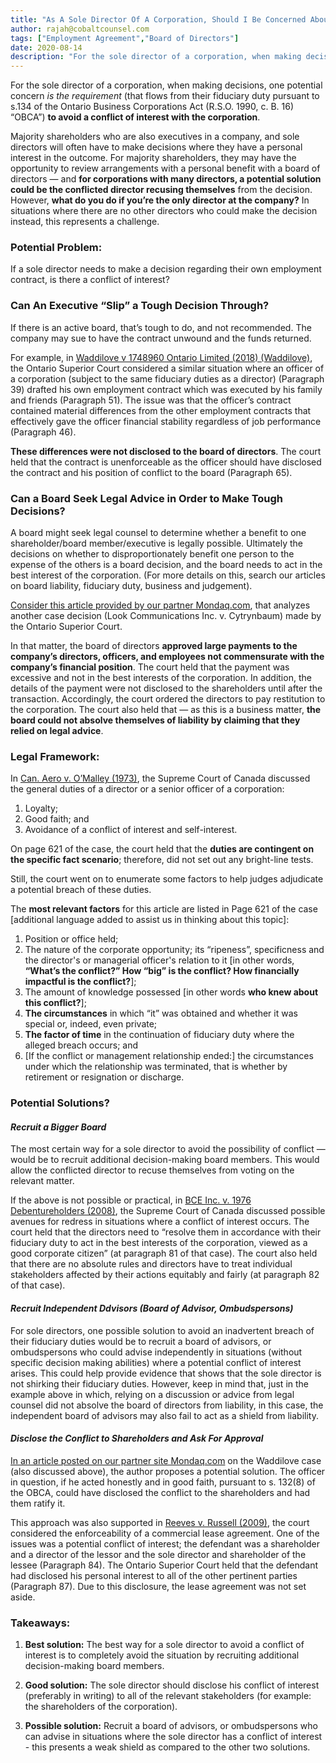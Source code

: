 ```yaml
---
title: "As A Sole Director Of A Corporation, Should I Be Concerned About Making Decisions That I May Personally Benefit From?"
author: rajah@cobaltcounsel.com
tags: ["Employment Agreement","Board of Directors"]
date: 2020-08-14
description: "For the sole director of a corporation, when making decisions, one potential concern is the requirement (that flows from their fiduciary duty pursuant to s.134 of the Ontario Business Corporations Act (R.S.O. 1990, c. B. 16) “OBCA”) to avoid a conflict of interest with the corporation."
---
```


For the sole director of a corporation, when making decisions, one potential concern *is the requirement* (that flows from their fiduciary duty pursuant to s.134 of the Ontario Business Corporations Act (R.S.O. 1990, c. B. 16) “OBCA”) **to avoid a conflict of interest with the corporation**. 

Majority shareholders who are also executives in a company, and sole directors will often have to make decisions where they have a personal interest in the outcome.  For majority shareholders, they may have the opportunity to review arrangements with a personal benefit with a board of directors — and **for corporations with many directors, a potential solution could be the conflicted director recusing themselves** from the decision. However, **what do you do if you’re the only director at the company?** In situations where there are no other directors who could make the decision instead, this represents a challenge. 

### Potential Problem:

If a sole director needs to make a decision regarding their own employment contract, is there a conflict of interest?

### Can An Executive “Slip” a Tough Decision Through?

If there is an active board, that’s tough to do, and not recommended.  The company may sue to have the contract unwound and the funds returned.

For example, in [Waddilove v 1748960 Ontario Limited (2018) (Waddilove)](https://www.canlii.org/en/on/onsc/doc/2018/2018onsc448/2018onsc448.html?autocompleteStr=Waddilove&autocompletePos=1), the Ontario Superior Court considered a similar situation where an officer of a corporation (subject to the same fiduciary duties as a director) (Paragraph 39) drafted his own employment contract which was executed by his family and friends (Paragraph 51). The issue was that the officer’s contract contained material differences from the other employment contracts that effectively gave the officer financial stability regardless of job performance (Paragraph 46). 

**These differences were not disclosed to the board of directors**. The court held that the contract is unenforceable as the officer should have disclosed the contract and his position of conflict to the board (Paragraph 65). 

### Can a Board Seek Legal Advice in Order to Make Tough Decisions?

A board might seek legal counsel to determine whether a benefit to one shareholder/board member/executive is legally possible. Ultimately the decisions on whether to disproportionately benefit one person to the expense of the others is a board decision, and the board needs to act in the best interest of the corporation. (For more details on this, search our articles on board liability, fiduciary duty, business and judgement).

[Consider this article provided by our partner Mondaq.com](https://www.mondaq.com/canada/contracts-and-commercial-law/733412/the-directors39-briefing-conflicts-of-interest-by-officers), that analyzes another case decision (Look Communications Inc. v. Cytrynbaum) made by the Ontario Superior Court.

In that matter, the board of directors **approved large payments to the company’s directors, officers, and employees not commensurate with the company’s financial position**. The court held that the payment was excessive and not in the best interests of the corporation. In addition, the details of the payment were not disclosed to the shareholders until after the transaction. Accordingly, the court ordered the directors to pay restitution to the corporation. The court also held that — as this is a business matter, **the board could not absolve themselves of liability by claiming that they relied on legal advice**. 

### Legal Framework:

In [Can. Aero v. O’Malley (1973)](https://www.canlii.org/en/ca/scc/doc/1973/1973canlii23/1973canlii23.html), the Supreme Court of Canada discussed the general 
duties of a director or a senior officer of a corporation:
1. Loyalty;
2. Good faith; and
3. Avoidance of a conflict of interest and self-interest.

On page 621 of the case, the court held that the **duties are contingent on the specific fact scenario**; therefore, did not set out any bright-line tests. 

Still, the court went on to enumerate some factors to help judges adjudicate a potential breach of these duties. 

The **most relevant factors** for this article are listed in Page 621 of the case [additional language added to assist us in thinking about this topic]: 

1. Position or office held; 
2. The nature of the corporate opportunity; its “ripeness”, specificness and the director's or managerial officer's relation to it [in other words, **“What’s the conflict?”  How “big” is the conflict? How financially impactful is the conflict?**];
3. The amount of knowledge possessed [in other words **who knew about this conflict?**];
4. **The circumstances** in which “it” was obtained and whether it was special or, indeed, even private;
5. **The factor of time** in the continuation of fiduciary duty where the alleged breach occurs; and 
6. [If the conflict or management relationship ended:] the circumstances under which the relationship was terminated, that is whether by retirement or resignation or discharge. 

### Potential Solutions?

#### *Recruit a Bigger Board*

The most certain way for a sole director to avoid the possibility of conflict — would be to recruit additional decision-making board members. This would allow the conflicted director to recuse themselves from voting on the relevant matter. 

If the above is not possible or practical, in [BCE Inc. v. 1976 Debentureholders (2008)](https://www.canlii.org/en/ca/scc/doc/2008/2008scc69/2008scc69.html), the Supreme Court of Canada discussed possible avenues for redress in situations where a conflict of interest occurs. The court held that the directors need to “resolve them in accordance with their fiduciary duty to act in the best interests of the corporation, viewed as a good corporate citizen” (at paragraph 81 of that case). The court also held that there are no absolute rules and directors have to treat individual stakeholders affected by their actions equitably and fairly (at paragraph 82 of that case).

#### *Recruit Independent Ddvisors (Board of Advisor, Ombudspersons)*

For sole directors, one possible solution to avoid an inadvertent breach of their fiduciary duties would be to recruit a board of advisors, or ombudspersons who could advise independently in situations (without specific decision making abilities) where a potential conflict of interest arises. This could help provide evidence that shows that the sole director is not shirking their fiduciary duties. However, keep in mind that, just in the example above in which, relying on a discussion or advice from legal counsel did not absolve the board of directors from liability, in this case, the independent board of advisors may also fail to act as a shield from liability.

#### *Disclose the Conflict to Shareholders and Ask For Approval*

[In an article posted on our partner site Mondaq.com](https://www.mondaq.com/canada/contracts-and-commercial-law/733412/the-directors39-briefing-conflicts-of-interest-by-officers) on the Waddilove case (also discussed above), the author proposes a potential solution. The officer in question, if he acted honestly and in good faith, pursuant to s. 132(8) of the OBCA, could have disclosed the conflict to the shareholders and had them ratify it. 

This approach was also supported in [Reeves v. Russell (2009)](https://www.canlii.org/en/on/onsc/doc/2009/2009canlii11437/2009canlii11437.html?searchUrlHash=AAAAAQAcInNvbGUgZGlyZWN0b3IiIC9wIGNvbmZsaWN0IAAAAAAB&resultIndex=12), the court considered the enforceability of a commercial lease agreement. One of the issues was a potential conflict of interest; the defendant was a shareholder and a director of the lessor and the sole director and shareholder of the lessee (Paragraph 84). The Ontario Superior Court held that the defendant had disclosed his personal interest to all of the other pertinent parties (Paragraph 87). Due to this disclosure, the lease agreement was not set aside. 

### Takeaways:

1. **Best solution:**  The best way for a sole director to avoid a conflict of interest is to completely avoid the situation by recruiting additional decision-making board members.

2. **Good solution:**  The sole director should disclose his conflict of interest (preferably in writing) to all of the relevant stakeholders (for example: the shareholders of the corporation). 

3. **Possible solution:**  Recruit a board of advisors, or ombudspersons who can advise in situations where the sole director has a conflict of interest - this presents a weak shield as compared to the other two solutions.


